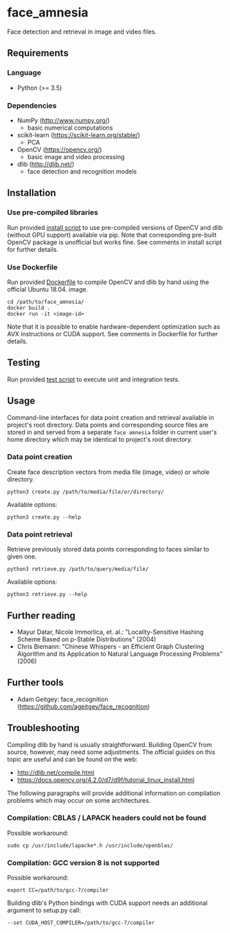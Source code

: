 # face_amnesia
Face detection and retrieval in image and video files.

## Requirements

### Language
* Python (>= 3.5)

### Dependencies
* NumPy (http://www.numpy.org/)
    * basic numerical computations
* scikit-learn (https://scikit-learn.org/stable/)
    * PCA
* OpenCV (https://opencv.org/)
    * basic image and video processing
* dlib (http://dlib.net/)
    * face detection and recognition models

## Installation

### Use pre-compiled libraries
Run provided [install script](install.sh) to use pre-compiled versions
of OpenCV and dlib (without GPU support) available via pip. Note that
corresponding pre-built OpenCV package is unofficial but works
fine. See comments in install script for further details.

### Use Dockerfile
Run provided [Dockerfile](Dockerfile) to compile OpenCV and dlib by hand
using the official Ubuntu 18.04. image.
    
    cd /path/to/face_amnesia/
    docker build .
    docker run -it <image-id>

Note that it is possible to enable hardware-dependent optimization such
as AVX instructions or CUDA support. See comments in Dockerfile for
further details.

## Testing
Run provided [test script](test.sh) to execute unit and integration tests.

## Usage
Command-line interfaces for data point creation and retrieval available
in project's root directory. Data points and corresponding source
files are stored in and served from a separate `face amnesia` folder
in current user's home directory which may be identical to project's
root directory.

### Data point creation
Create face description vectors from media file (image, video) or whole
directory.

    python3 create.py /path/to/media/file/or/directory/
    
Available options:
    
    python3 create.py --help

### Data point retrieval
Retrieve previously stored data points corresponding to faces similar
to given one.

    python3 retrieve.py /path/to/query/media/file/
    
Available options:
    
    python3 retrieve.py --help

## Further reading
* Mayur Datar, Nicole Immorlica, et. al.: "Locality-Sensitive Hashing Scheme Based on p-Stable Distributions" (2004)
* Chris Biemann: "Chinese Whispers - an Efficient Graph Clustering Algorithm and its Application to Natural Language Processing Problems" (2006)

## Further tools
* Adam Geitgey: face_recognition (https://github.com/ageitgey/face_recognition)

## Troubleshooting
Compiling dlib by hand is usually straightforward. Building OpenCV from
source, however, may need some adjustments. The official guides on this
topic are useful and can be found on the web:

* http://dlib.net/compile.html
* https://docs.opencv.org/4.2.0/d7/d9f/tutorial_linux_install.html

The following paragraphs will provide additional information on
compilation problems which may occur on some architectures.

### Compilation: CBLAS / LAPACK headers could not be found  
Possible workaround:

    sudo cp /usr/include/lapacke*.h /usr/include/openblas/
    
### Compilation: GCC version 8 is not supported
Possible workaround:

    export CC=/path/to/gcc-7/compiler

Building dlib's Python bindings with CUDA support needs an additional
argument to setup.py call:
    
    --set CUDA_HOST_COMPILER=/path/to/gcc-7/compiler
